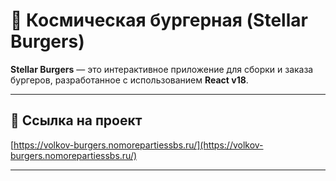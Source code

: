 # 🌌 Космическая бургерная (Stellar Burgers)

**Stellar Burgers** — это интерактивное приложение для сборки и заказа бургеров, разработанное с использованием **React v18**.  

---

## 🔗 Ссылка на проект

[https://volkov-burgers.nomorepartiessbs.ru/](https://volkov-burgers.nomorepartiessbs.ru/)

---